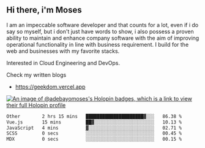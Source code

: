 ## Hi there, i'm Moses

I am an impeccable software developer and that counts for a lot, even if i do say so myself, but i don't just have words to show, i also possess a proven ability to maintain and enhance company software with the aim of improving operational functionality in line with business requirement. I build for the web and businesses with my favorite stacks.

Interested in Cloud Engineering and DevOps.

Check my written blogs
- https://geekdom.vercel.app

[![An image of @adebayomoses's Holopin badges, which is a link to view their full Holopin profile](https://holopin.me/adebayomoses)](https://holopin.io/@adebayomoses)

<!--START_SECTION:waka-->

```txt
Other        2 hrs 15 mins   █████████████████████▓░░░   86.38 %
Vue.js       15 mins         ██▓░░░░░░░░░░░░░░░░░░░░░░   10.13 %
JavaScript   4 mins          ▓░░░░░░░░░░░░░░░░░░░░░░░░   02.71 %
SCSS         0 secs          ░░░░░░░░░░░░░░░░░░░░░░░░░   00.45 %
MDX          0 secs          ░░░░░░░░░░░░░░░░░░░░░░░░░   00.15 %
```

<!--END_SECTION:waka-->
